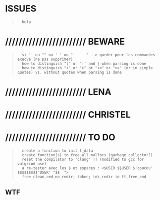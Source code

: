
#           ISSUES

>       help

# //////////////////////// BEWARE

>		si '' ou "" ou ' ' ou "      " --> garder pour les commandes execve (ne pas supprimer)
>		how to distinguish "|" or '|' and | when parsing is done
>		how to distinguish "<" or ">" or "<<" or ">>" (or in simple quotes) vs. without quotes when parsing is done

# //////////////////////// LENA


# //////////////////////// CHRISTEL

# //////////////////////// TO DO

>		create a function to init t_data
>		create function(s) to free all mallocs (garbage collector?)
>		reset the compilator to 'clang' !! (modified to gcc for valgrind use)
>		a re-tester avec les $ et espaces : <$USER $$USER $'coucou' $$$$$$$$$'USER' "$$  ">
>		free clean_cmd_no_redir; token; tok_redir in ft_free_cmd



##  WTF



